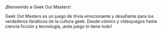 ¡Bienvenido a Geek Out Masters!


Geek Out Masters es un juego de trivia emocionante y desafiante para los verdaderos 
fanáticos de la cultura geek. Desde cómics y videojuegos hasta ciencia ficción
y tecnología, ¡este juego lo tiene todo!